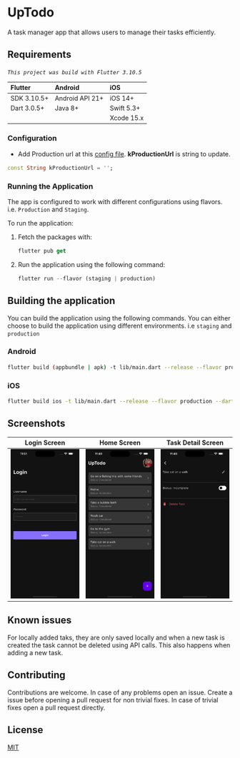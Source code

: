 # UpTodo

A task manager app that allows users to manage their tasks efficiently.

## Requirements

_`This project was build with Flutter 3.10.5`_

| Flutter     | Android         | iOS        |
| :---------- | :-------------- | :--------- |
| SDK 3.10.5+ | Android API 21+ | iOS 14+    |
| Dart 3.0.5+ | Java 8+         | Swift 5.3+ |
|             |                 | Xcode 15.x |

### Configuration

- Add Production url at this [config file](lib/core/data/network/config.dart). **kProductionUrl** is string to update.

```dart
const String kProductionUrl = '';
```

### Running the Application

The app is configured to work with different configurations using flavors. i.e. `Production` and `Staging`.

To run the application:

1. Fetch the packages with:

   ```dart
   flutter pub get
   ```

2. Run the application using the following command:
   ```dart
   flutter run --flavor (staging | production)
   ```

## Building the application

You can build the application using the following commands. You can either choose to build the application using different environments. i.e `staging` and `production`

### Android

```bash
flutter build (appbundle | apk) -t lib/main.dart --release --flavor production --dart-define ENVIRONMENT_VAR=PRODUCTION
```

### iOS

```bash
flutter build ios -t lib/main.dart --release --flavor production --dart-define ENVIRONMENT_VAR=PRODUCTION
```

## Screenshots

| **Login Screen**                            | **Home Screen**                             | **Task Detail Screen**                      |
| ------------------------------------------- | ------------------------------------------- | ------------------------------------------- |
| ![In action](./screenshots/auth_screen.png) | ![In action](./screenshots/home_screen.png) | ![In action](./screenshots/task_detail.png) |

## Known issues

For locally added taks, they are only saved locally and when a new task is created the task cannot be deleted using API calls. This also happens when adding a new task.

## Contributing

Contributions are welcome.
In case of any problems open an issue.
Create a issue before opening a pull request for non trivial fixes.
In case of trivial fixes open a pull request directly.

## License

[MIT](https://choosealicense.com/licenses/mit/)
